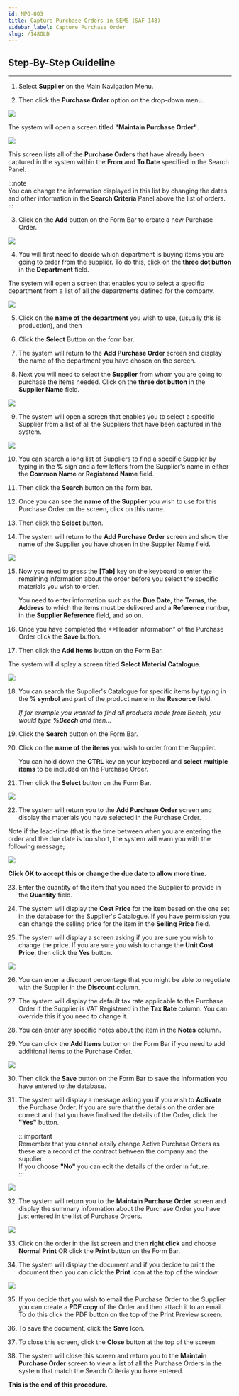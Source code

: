 ```yaml
---
id: MPO-003
title: Capture Purchase Orders in SEMS (SAF-148)
sidebar_label: Capture Purchase Order
slug: /148OLD
---
```


## Step-By-Step Guideline
___  

1.  Select **Supplier** on the Main Navigation Menu.

2.  Then click the **Purchase Order** option on the drop-down menu.
	
![](../static/img/docs/SAF-148/image1.jpg)  

The system will open a screen titled **"Maintain Purchase Order"**.  

![](../static/img/docs/MPO-003/image3.png)  	

This screen lists all of the **Purchase Orders** that have already been captured in the system within the **From** and **To Date** specified in the Search Panel.  

:::note  
You can change
the information displayed in this list by changing the dates and other
information in the **Search Criteria** Panel above the list of orders.  
:::

3.  Click on the **Add** button on the Form Bar to create a new Purchase
    Order.
	
![](../static/img/docs/MPO-003/image5.jpg)  	

4.  You will first need to decide which department is buying items you
    are going to order from the supplier. To do this, click on the
    **three dot button** in the **Department** field.  

The system will open a screen that enables you to select a specific
department from a list of all the departments defined for the company.  
	
![](../static/img/docs/MPO-003/image7.jpg)  	

5.  Click on the **name of the department** you wish to use, (usually this
    is production), and then

6.  Click the **Select** Button on the form bar.  

7.  The system will return to the **Add Purchase Order** screen and display
    the name of the department you have chosen on the screen.  

8.  Next you will need to select the **Supplier** from whom you are going to
    purchase the items needed. Click on the **three dot button** in the
    **Supplier Name** field.  
	
![](../static/img/docs/MPO-003/image9.jpg)  	

9.  The system will open a screen that enables you to select a specific
    Supplier from a list of all the Suppliers that have been captured in
    the system.  
	
![](../static/img/docs/MPO-003/image11.jpg)  	

10. You can search a long list of Suppliers to find a specific Supplier
    by typing in the **%** sign and a few letters from the Supplier's name
    in either the **Common Name** or **Registered Name** field.  

11. Then click the **Search** button on the form bar.

12. Once you can see the **name of the Supplier** you wish to use for this
    Purchase Order on the screen, click on this name.  

13. Then click the **Select** button.

14. The system will return to the **Add Purchase Order** screen and show the
    name of the Supplier you have chosen in the Supplier Name field.
	
![](../static/img/docs/MPO-003/image13.jpg)  	

15. Now you need to press the **[Tab]** key on the keyboard to enter the
    remaining information about the order before you select the specific
    materials you wish to order.  
    
    You need to enter information such as
    the **Due Date**, the **Terms**, the **Address** to which the items must be
    delivered and a **Reference** number, in the **Supplier Reference** field, and so on.  

16. Once you have completed the **Header information" of the Purchase Order click the
    **Save** button.  

17. Then click the **Add Items** button on the Form Bar.

The system will display a screen titled **Select Material Catalogue**.
	
![](../static/img/docs/MPO-003/image15.jpg)  

18. You can search the Supplier's Catalogue for specific items by typing
    in the **% symbol** and part of the product name in the **Resource** field.  
    
    *If for example you wanted to find all products made from Beech, you
    would type **%Beech** and then...*  

19. Click the **Search** button on the Form Bar.  

20. Click on the **name of the items** you wish to order from the Supplier.  
    
    You can hold down the **CTRL** key on your keyboard and
    **select multiple items** to be included on the Purchase Order.  

21. Then click the **Select** button on the Form Bar.  
	
![](../static/img/docs/MPO-003/image17.jpg)  	

22. The system will return you to the **Add Purchase Order** screen and
    display the materials you have selected in the Purchase Order.  

Note if the lead-time (that is the time between when you are
entering the order and the due date is too short, the system will warn
you with the following message;  
	
![](../static/img/docs/MPO-003/image19.jpg)  	

**Click OK to accept this or change the due date to allow more time.**  


23.  Enter the quantity of the item that you need the Supplier to provide
    in the **Quantity** field.

24.  The system will display the **Cost Price** for the item based on the one
    set in the database for the Supplier's Catalogue. If you have
    permission you can change the selling price for the item in the
    **Selling Price** field.  

25.  The system will display a screen asking if you are sure you wish to
    change the price. If you are sure you wish to change the
    **Unit Cost Price**, then click the **Yes** button.
	
![](../static/img/docs/MPO-003/image20.jpg)  

26. You can enter a discount percentage that you might be able to
    negotiate with the Supplier in the **Discount** column.  

27. The system will display the default tax rate applicable to the
    Purchase Order if the Supplier is VAT Registered in the
    **Tax Rate** column. You can override this if you need to change it.  

28. You can enter any specific notes about the item in the **Notes** column.  

29. You can click the **Add Items** button on the Form Bar if you need to
    add additional items to the Purchase Order.  
	
![](../static/img/docs/MPO-003/image17.jpg)  

30. Then click the **Save** button on the Form Bar to save the information
    you have entered to the database.

31. The system will display a message asking you if you wish to **Activate**
    the Purchase Order. If you are sure that the details on the order
    are correct and that you have finalised the details of the Order,
    click the **"Yes"** button.  
    
    :::important  
    Remember that you cannot easily change Active Purchase Orders as these
    are a record of the contract between the company and the supplier.  
    If you choose **"No"** you can edit the details of the order in future.  
    :::
	
![](../static/img/docs/MPO-003/image22.jpg)  

32. The system will return you to the **Maintain Purchase Order** screen and
    display the summary information about the Purchase Order you have
    just entered in the list of Purchase Orders.  
	
![](../static/img/docs/MPO-003/image24.jpg)  

33. Click on the order in the list screen and then **right click** and
    choose **Normal Print** OR click the **Print** button on the Form Bar.  

34. The system will display the document and if you decide to print the
    document then you can click the **Print** Icon at the top of the window.  
	
![](../static/img/docs/MPO-003/image26.jpg)  

35. If you decide that you wish to email the Purchase Order to the
    Supplier you can create a **PDF copy** of the Order and then attach it
    to an email.  
    To do this click the PDF button on the top of the Print
    Preview screen.

36. To save the document, click the **Save** Icon.

37. To close this screen, click the **Close** button at the top of the
    screen.

38. The system will close this screen and return you to the
    **Maintain Purchase Order** screen to view a list of all the Purchase Orders in
    the system that match the Search Criteria you have entered.

**This is the end of this procedure.**
